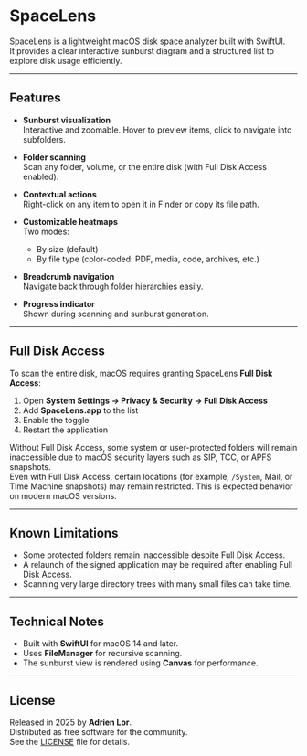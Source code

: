 # SpaceLens

SpaceLens is a lightweight macOS disk space analyzer built with SwiftUI.  
It provides a clear interactive sunburst diagram and a structured list to explore disk usage efficiently.

---

## Features

- **Sunburst visualization**  
  Interactive and zoomable. Hover to preview items, click to navigate into subfolders.

- **Folder scanning**  
  Scan any folder, volume, or the entire disk (with Full Disk Access enabled).

- **Contextual actions**  
  Right-click on any item to open it in Finder or copy its file path.

- **Customizable heatmaps**  
  Two modes:
  - By size (default)
  - By file type (color-coded: PDF, media, code, archives, etc.)

- **Breadcrumb navigation**  
  Navigate back through folder hierarchies easily.

- **Progress indicator**  
  Shown during scanning and sunburst generation.

---

## Full Disk Access

To scan the entire disk, macOS requires granting SpaceLens **Full Disk Access**:

1. Open **System Settings → Privacy & Security → Full Disk Access**  
2. Add **SpaceLens.app** to the list  
3. Enable the toggle  
4. Restart the application

Without Full Disk Access, some system or user-protected folders will remain inaccessible due to macOS security layers such as SIP, TCC, or APFS snapshots.  
Even with Full Disk Access, certain locations (for example, `/System`, Mail, or Time Machine snapshots) may remain restricted. This is expected behavior on modern macOS versions.

---

## Known Limitations

- Some protected folders remain inaccessible despite Full Disk Access.  
- A relaunch of the signed application may be required after enabling Full Disk Access.  
- Scanning very large directory trees with many small files can take time.

---

## Technical Notes

- Built with **SwiftUI** for macOS 14 and later.  
- Uses **FileManager** for recursive scanning.  
- The sunburst view is rendered using **Canvas** for performance.  

---

## License

Released in 2025 by **Adrien Lor**.  
Distributed as free software for the community.  
See the [LICENSE](LICENSE) file for details.
